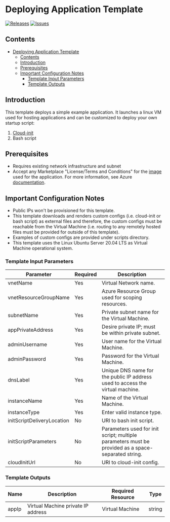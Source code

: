 
# Deploying Application Template

[![Releases](https://img.shields.io/github/release/f5networks/f5-azure-arm-templates-v2.svg)](https://github.com/f5networks/f5-azure-arm-templates-v2/releases)
[![Issues](https://img.shields.io/github/issues/f5networks/f5-azure-arm-templates-v2.svg)](https://github.com/f5networks/f5-azure-arm-templates-v2/issues)

## Contents

- [Deploying Application Template](#deploying-application-template)
  - [Contents](#contents)
  - [Introduction](#introduction)
  - [Prerequisites](#prerequisites)
  - [Important Configuration Notes](#important-configuration-notes)
    - [Template Input Parameters](#template-input-parameters)
    - [Template Outputs](#template-outputs)

## Introduction

This template deploys a simple example application. It launches a linux VM used for hosting applications and can be customized to deploy your own startup script:

1) [Cloud-init](https://cloudinit.readthedocs.io/en/latest/)
2) Bash script


## Prerequisites

- Requires existing network infrastructure and subnet
- Accept any Marketplace "License/Terms and Conditions" for the [image](https://azuremarketplace.microsoft.com/en-us/marketplace/apps/canonical.0001-com-ubuntu-server-focal?tab=Overview) used for the application. For more information, see Azure [documentation](https://docs.microsoft.com/en-us/azure/virtual-machines/linux/cli-ps-findimage#deploy-an-image-with-marketplace-terms).

## Important Configuration Notes

- Public IPs won't be provisioned for this template.
- This template downloads and renders custom configs (i.e. cloud-init or bash script) as external files and therefore, the custom configs must be reachable from the Virtual Machine (i.e. routing to any remotely hosted files must be provided for outside of this template).
- Examples of custom configs are provided under scripts directory.
- This template uses the Linux Ubuntu Server 20.04 LTS as Virtual Machine operational system.


### Template Input Parameters

| Parameter | Required | Description |
| --- | --- | --- |
| vnetName | Yes | Virtual Network name. |
| vnetResourceGroupName | Yes | Azure Resource Group used for scoping resources. |
| subnetName | Yes | Private subnet name for the Virtual Machine. |
| appPrivateAddress | Yes | Desire private IP; must be within private subnet. |
| adminUsername | Yes | User name for the Virtual Machine. |
| adminPassword | Yes | Password for the Virtual Machine. |
| dnsLabel | Yes | Unique DNS name for the public IP address used to access the virtual machine. |
| instanceName | Yes | Name of the Virtual Machine. |
| instanceType | Yes | Enter valid instance type. |
| initScriptDeliveryLocation | No | URI to bash init script. |
| initScriptParameters | No | Parameters used for init script; multiple parameters must be provided as a space-separated string. |
| cloudInitUrl | No | URI to cloud-init config. |

### Template Outputs

| Name | Description | Required Resource | Type |
| --- | --- | --- | --- |
| appIp | Virtual Machine private IP address | Virtual Machine | string |
